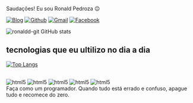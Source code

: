 
Saudações! Eu sou Ronald Pedroza 😉

[![Blog](https://img.shields.io/badge/Instagram-E4405F?style=for-the-badge&logo=instagram&logoColor=white)](https://instagram.com/ronald_.bjj?igshid=MzMyNGUyNmU2YQ%3D%3D&utm_source=qr)
[![Github](https://img.shields.io/badge/GitHub-100000?style=for-the-badge&logo=github&logoColor=white)](https://github.com/Ronaldd-git)
[![Gmail](https://img.shields.io/badge/Gmail-D14836?style=for-the-badge&logo=gmail&logoColor=white)](pedrozaronald2@gmail.com)
[![Facebook](https://img.shields.io/badge/Facebook-1877F2?style=for-the-badge&logo=facebook&logoColor=white)](https://www.facebook.com/profile.php?id=100027052694862)

![ronaldd-git GitHub stats](https://github-readme-stats.vercel.app/api?username=ronaldd-git&show_icons=true&theme=radical)

## tecnologias que eu ultilizo no dia a dia

[![Top Langs](https://github-readme-stats.vercel.app/api/top-langs/?username=ronaldd-git&layout=donut-vertical)](https://github.com/anuraghazra/github-readme-stats)

<div style ="display:inline_block"><br/>
<img aling="center" alt=html5 src=https://img.shields.io/badge/HTML5-E34F26?style=for-the-badge&logo=html5&logoColor=white />
<img aling="center" alt=html5 src=https://img.shields.io/badge/CSS3-1572B6?style=for-the-badge&logo=css3&logoColor=white />
<img aling="center" alt=html5 src=https://img.shields.io/badge/JavaScript-F7DF1E?style=for-the-badge&logo=javascript&logoColor=black />
<img aling="center" alt=html5 src=	https://img.shields.io/badge/TypeScript-007ACC?style=for-the-badge&logo=typescript&logoColor=white />
<img aling="center" alt=html5 src=https://img.shields.io/badge/Node.js-43853D?style=for-the-badge&logo=node.js&logoColor=white />
</div>
Faça como um programador. Quando tudo está errado e confuso, apague tudo e recomece do zero.
